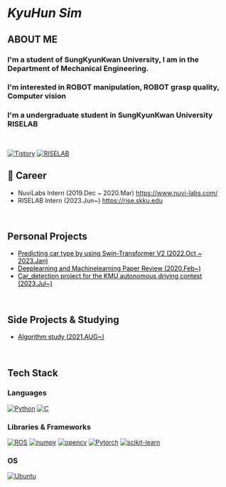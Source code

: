 # **_KyuHun Sim_**

## ABOUT ME
### I'm a student of SungKyunKwan University, I am in the Department of Mechanical Engineering.
### I'm interested in ROBOT manipulation, ROBOT grasp quality, Computer vision
### I'm a undergraduate student in SungKyunKwan University RISELAB
</br>

[![Tistory]](https://zzskh.tistory.com)
[![RISELAB]](https://rise.skku.edu)

## :office: Career
* NuviLabs Intern (2019.Dec ~ 2020.Mar) https://www.nuvi-labs.com/
* RISELAB Intern (2023.Jun~) https://rise.skku.edu
<br/>

## Personal Projects

* [<span style="color:Black"> Predicting car type by using Swin-Transformer V2 (2022.Oct ~ 2023.Jan) </span>](https://github.com/kyuhunsim/Swin-Transformer)
* [<span style="color:Black"> Deeplearning and Machinelearning Paper Review (2020.Feb~)</span>](https://github.com/kyuhunsim/Paper_Review)
* [<span style="color:Black"> Car_detection project for the KMU autonomous driving contest (2023.Jul~)</span>](https://github.com/kyuhunsim/Car_detection)
<br/>

## Side Projects & Studying

* [<span style="color:Black">Algorithm study (2021.AUG~) </span>](https://github.com/kyuhunsim/algorithm)
<br/>

## Tech Stack

### Languages

[![Python]](https://www.python.org/)
[![C]](https://en.cppreference.com/w/c)
<br/>

### Libraries & Frameworks
[![ROS]](https://www.ros.org/)
[![numpy]](https://www.numpy.org)
[![opencv]](https://www.opencv.org)
[![Pytorch]](https://pytorch.org)
[![scikit-learn]](https://scikit-learn.org/stable)
<br/>

### OS

[![Ubuntu]](https://ubuntu.com/)
<br/>



[RISELAB]: https://img.shields.io/static/v1?style=for-the-badge&labelColor=212121&color=00599c&logoColor=00599c&label=&message=RISELAB&logo=RISE
[Tistory]: https://img.shields.io/static/v1?style=for-the-badge&labelColor=212121&color=e95420&logoColor=e95420&label=&message=Tistory&logo=Tistory
[c]: https://img.shields.io/static/v1?style=flat-square&labelColor=212121&color=a8b9cc&logoColor=a8b9cc&label=&message=C&logo=c&#A8B9CC
[ROS]: https://img.shields.io/static/v1?style=flat-square&labelColor=212121&color=00599c&logoColor=00599c&label=&message=ROS&logo=Ros
[numpy]: https://img.shields.io/static/v1?style=flat-square&labelColor=212121&color=00599c&logoColor=00599c&label=&message=numpy&logo=numpy
[opencv]: https://img.shields.io/static/v1?style=flat-square&labelColor=212121&color=a8b9cc&logoColor=a8b9cc&label=&message=Opencv&logo=opencv
[python]: https://img.shields.io/static/v1?style=flat-square&labelColor=212121&color=3776ab&logoColor=3776ab&label=&message=Python&logo=python&#3776AB
[Ubuntu]: https://img.shields.io/static/v1?style=flat-square&labelColor=212121&color=e95420&logoColor=e95420&label=&message=Ubuntu&logo=ubuntu&#E95420
[Pytorch]: https://img.shields.io/badge/PyTorch-EE4C2C?style=flat-square&logo=PyTorch&logoColor=white
[scikit-learn]:https://img.shields.io/badge/scikit--learn-%23F7931E.svg?style=flat-square&logo=scikit-learn&logoColor=white
[shields.io]: https://img.shields.io/static/v1?style=flat-square&labelColor=eeeeee&color=000000&logoColor=000000&label=&message=Shields.io&logo=shieldsdotio&#000000
[simple icons]: https://img.shields.io/static/v1?style=flat-square&labelColor=eeeeee&color=111111&logoColor=111111&label=&message=Simple%20Icons&logo=simple-icons&#111111
[wakatime]: https://img.shields.io/static/v1?style=flat-square&labelColor=eeeeee&color=000000&logoColor=000000&label=&message=WakaTime&logo=wakatime&#000000
